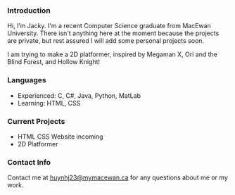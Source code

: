 ### Introduction
Hi, I’m Jacky. I'm a recent Computer Science graduate from MacEwan University. There isn't anything here at the moment because the projects are private, but rest assured I will add some personal projects soon. 

I am trying to make a 2D platformer, inspired by Megaman X, Ori and the Blind Forest, and Hollow Knight!
### Languages
- Experienced: C, C#, Java, Python, MatLab
- Learning: HTML, CSS
### Current Projects
- HTML CSS Website incoming
- 2D Platformer
### Contact Info
Contact me at huynhj23@mymacewan.ca for any questions about me or my work.

<!---
huynhj23/huynhj23 is a ✨ special ✨ repository because its `README.md` (this file) appears on your GitHub profile.
You can click the Preview link to take a look at your changes.
--->
